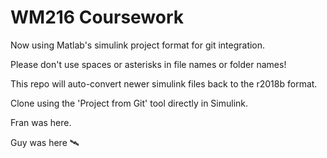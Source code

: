 # WM216 Coursework

Now using Matlab's simulink project format for git integration.

Please don't use spaces or asterisks in file names or folder names!

This repo will auto-convert newer simulink files back to the r2018b format.

Clone using the 'Project from Git' tool directly in Simulink.

Fran was here.

Guy was here 🛰️
